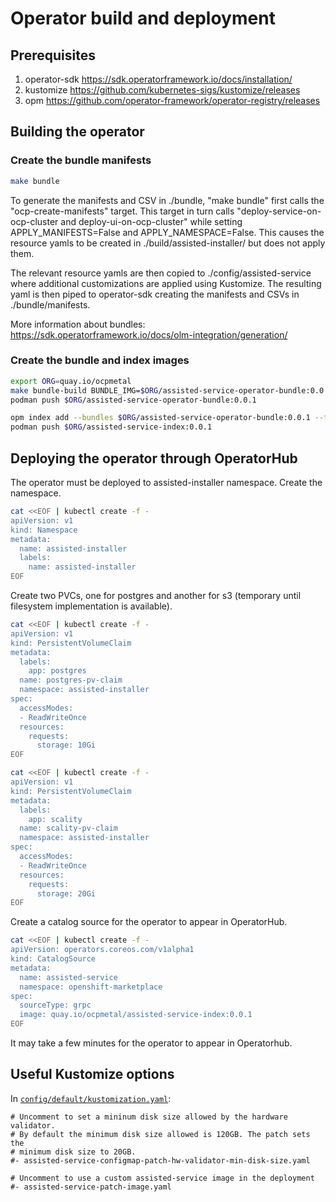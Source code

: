 # Operator build and deployment

## Prerequisites

1. operator-sdk <https://sdk.operatorframework.io/docs/installation/>
2. kustomize <https://github.com/kubernetes-sigs/kustomize/releases>
3. opm <https://github.com/operator-framework/operator-registry/releases>

## Building the operator

### Create the bundle manifests

```bash
make bundle
```

To generate the manifests and CSV in ./bundle, "make bundle" first calls the "ocp-create-manifests" target. This target in turn calls "deploy-service-on-ocp-cluster and deploy-ui-on-ocp-cluster" while setting APPLY_MANIFESTS=False and APPLY_NAMESPACE=False. This causes the resource yamls to be created in ./build/assisted-installer/ but does not apply them.

The relevant resource yamls are then copied to ./config/assisted-service where additional customizations are applied using Kustomize. The resulting yaml is then piped to operator-sdk
creating the manifests and CSVs in ./bundle/manifests. 

More information about bundles: <https://sdk.operatorframework.io/docs/olm-integration/generation/>

### Create the bundle and index images

```bash
export ORG=quay.io/ocpmetal
make bundle-build BUNDLE_IMG=$ORG/assisted-service-operator-bundle:0.0.1
podman push $ORG/assisted-service-operator-bundle:0.0.1

opm index add --bundles $ORG/assisted-service-operator-bundle:0.0.1 --tag $ORG/assisted-service-index:0.0.1
podman push $ORG/assisted-service-index:0.0.1
```

## Deploying the operator through OperatorHub

The operator must be deployed to assisted-installer namespace. Create the namespace. 

```bash
cat <<EOF | kubectl create -f -
apiVersion: v1
kind: Namespace
metadata:
  name: assisted-installer
  labels:
    name: assisted-installer
EOF
```

Create two PVCs, one for postgres and another for s3 (temporary until filesystem implementation is available).

```bash
cat <<EOF | kubectl create -f -
apiVersion: v1
kind: PersistentVolumeClaim
metadata:
  labels:
    app: postgres
  name: postgres-pv-claim
  namespace: assisted-installer
spec:
  accessModes:
  - ReadWriteOnce
  resources:
    requests:
      storage: 10Gi
EOF

cat <<EOF | kubectl create -f -
apiVersion: v1
kind: PersistentVolumeClaim
metadata:
  labels:
    app: scality
  name: scality-pv-claim
  namespace: assisted-installer
spec:
  accessModes:
  - ReadWriteOnce
  resources:
    requests:
      storage: 20Gi
EOF
```

Create a catalog source for the operator to appear in OperatorHub.

``` bash
cat <<EOF | kubectl create -f -
apiVersion: operators.coreos.com/v1alpha1
kind: CatalogSource
metadata:
  name: assisted-service
  namespace: openshift-marketplace
spec:
  sourceType: grpc
  image: quay.io/ocpmetal/assisted-service-index:0.0.1
EOF
```

It may take a few minutes for the operator to appear in Operatorhub.

## Useful Kustomize options

In [`config/default/kustomization.yaml`](https://github.com/openshift/assisted-service/blob/master/config/default/kustomization.yaml):

```
# Uncomment to set a mininum disk size allowed by the hardware validator.
# By default the minimum disk size allowed is 120GB. The patch sets the
# minimum disk size to 20GB.
#- assisted-service-configmap-patch-hw-validator-min-disk-size.yaml
```

```
# Uncomment to use a custom assisted-service image in the deployment
#- assisted-service-patch-image.yaml
```
